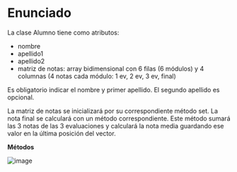 # Enunciado

La clase Alumno tiene como atributos: 

- nombre
- apellido1
- apellido2
- matriz de notas: array bidimensional con 6 filas (6 módulos) y 4 columnas (4 notas cada módulo: 1 ev, 2 ev, 3 ev, final)

Es obligatorio indicar el nombre y primer apellido. El segundo apellido es opcional.

La matriz de notas se inicializará por su correspondiente método set. La nota final se calculará con un método correspondiente. Este método sumará las 3 notas de las 3 evaluaciones y calculará la nota media guardando ese valor en la última posición del vector.

**Métodos**

![image](https://user-images.githubusercontent.com/91023374/142852795-498c8c26-9f04-4257-a5f5-865c2c4b9bd3.png)


